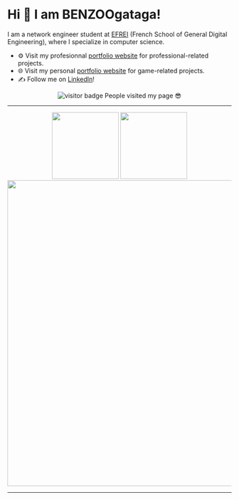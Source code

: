 
# Hi 👋 I am BENZOOgataga! 
I am a network engineer student at [EFREI](https://efrei.fr/) (French School of General Digital Engineering), where I specialize in computer science.

- ⚙️ Visit my profesionnal [portfolio website](https://benzoogataga.com/) for professional-related projects.
- 🌐 Visit my personal [portfolio website](https://benzoogataga.com/) for game-related projects.
- ✍️ Follow me on [LinkedIn](https://www.linkedin.com/in/louismorice/)!  

<p align="center">
  <img src="https://profile-counter.glitch.me/BENZOOgataga/count.svg" alt="visitor badge"/>
  People visited my page 😎
</p>

---

<p align="center">
  <img height=150 src="https://github-readme-stats.vercel.app/api?username=BENZOOgataga&show_icons=true&theme=react&border_color=61dafb&hide_border=true">
  <img height=150 src="https://github-readme-stats.vercel.app/api/top-langs/?username=BENZOOgataga&hide=c%23,powershell,Mathematica,Ruby,Objective-C,Objective-C%2b%2b,Cuda&title_color=61dafb&text_color=ffffff&icon_color=61dafb&bg_color=20232a&langs_count=8&layout=compact&border_color=61dafb&hide_border=true&size_weight=0.5&count_weight=0.5"><br>
  <img src="https://github-readme-activity-graph.vercel.app/graph?username=BENZOOgataga&theme=react-dark&bg_color=20232a&hide_border=true" width=688>
</p>

---
